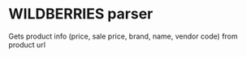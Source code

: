# WILDBERRIES parser
Gets product info (price, sale price, brand, name, vendor code) from product url
